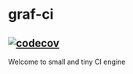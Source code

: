 # graf-ci
[![codecov](https://codecov.io/gh/nichmor/graf-ci/branch/master/graph/badge.svg?token=HOK1OKPEGE)](https://codecov.io/gh/nichmor/graf-ci)
---

Welcome to small and tiny CI engine